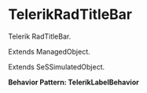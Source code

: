 # TelerikRadTitleBar

Telerik RadTitleBar.
 
Extends ManagedObject.

Extends SeSSimulatedObject.





**Behavior Pattern: TelerikLabelBehavior**


<!-- ============================== property summary ========================== -->

	
<!-- ============================== action summary ========================== -->


<!-- ============================== property detail ========================== -->
	
	
<!-- ============================== action detail ========================== -->
		

